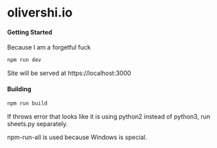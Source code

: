 # olivershi.io

#### Getting Started
Because I am a forgetful fuck

```bash
npm run dev
```
Site will be served at https://localhost:3000

#### Building

```bash
npm run build
```

If throws error that looks like it is using python2 instead of python3, run sheets.py separately.

npm-run-all is used because Windows is special.
